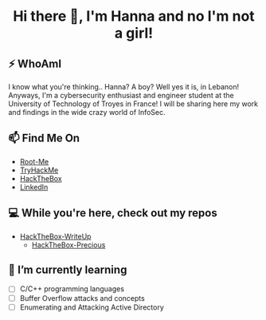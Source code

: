 <h1 align = "center"> Hi there 👋, I'm Hanna and no I'm not a girl! </h1>                             

## ⚡ WhoAmI
I know what you're thinking.. Hanna? A boy? Well yes it is, in Lebanon! Anyways, I'm a cybersecurity enthusiast and engineer student at the University of Technology of Troyes in France! I will be sharing here my work and findings in the wide crazy world of InfoSec.

## 📫 Find Me On
- [Root-Me](https://www.root-me.org/HNA-555086)
- [TryHackMe](https://tryhackme.com/p/hna00)
- [HackTheBox](https://app.hackthebox.com/users/564561)
- [LinkedIn](https://www.linkedin.com/in/hanna-nassar-b368a6209/)

## 💻 While you're here, check out my repos
- [HackTheBox-WriteUp](https://github.com/n0sys/HackTheBox-WriteUp)
  - [HackTheBox-Precious](https://github.com/n0sys/HackTheBox-WriteUp/tree/main/HackTheBox-Precious)

## 🌱 I’m currently learning
- [ ] C/C++ programming languages
- [ ] Buffer Overflow attacks and concepts
- [ ] Enumerating and Attacking Active Directory 
<!--

-->
